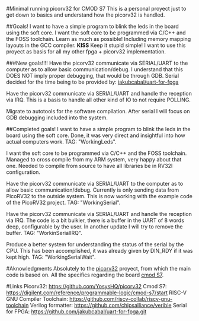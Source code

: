 #Minimal running picorv32 for CMOD S7
This is a personal proyect just to get down to basics and understand how the 
picorv32 is handled.

##Goals!
I want to have a simple program to blink the leds in the board using the soft core.
I want the soft core to be programmed via C/C++ and the FOSS toolchain.
Learn as much as possible!
    Including memory mapping layouts in the GCC compiler.
**KISS** Keep it stupid simple!
    I want to use this proyect as basis for all my other fpga + picorv32 implementation.

###New goals!!!!
Have the picorv32 communicate via SERIAL/UART to the computer as to allow basic communication/debug.
    I understand that this DOES NOT imply proper debugging, that would be through GDB.
    Serial decided for the time being to be provided by: [jakubcabal/uart-for-fpga](https://github.com/jakubcabal/uart-for-fpga.git)

Have the picorv32 communicate via SERIAL/UART and handle the reception via IRQ.
    This is a basis to handle all other kind of IO to not require POLLING.

Migrate to autotools for the software compilation.
After serial I will focus on GDB debugging included into the system.

##Completed goals!
I want to have a simple program to blink the leds in the board using the soft core.
    Done, it was very direct and insightful into how actual computers work. TAG: "WorkingLeds".

I want the soft core to be programmed via C/C++ and the FOSS toolchain.
    Managed to cross compile from my ARM system, very happy about that one.
    Needed to compile from source to have all libraries be in RV32I configuration.

Have the picorv32 communicate via SERIAL/UART to the computer as to allow basic communication/debug.
    Currently is only sending data from PicoRV32 to the outside system.
    This is now working with the example code of the PicoRV32 project. TAG: "WorkingSerial".

Have the picorv32 communicate via SERIAL/UART and handle the reception via IRQ.
    The code is a bit bulkier, there is a buffer in the UART of 8 words deep,
    configurable by the user. In another update I will try to remove the buffer.
    TAG: "WorkinSerialIRQ".

Produce a better system for understanding the status of the serial by the CPU.
    This has been accomplished, it was already given by DIN_RDY if it was kept high. TAG: "WorkingSerialWait".

#Aknowledgments
    Absolutely to the [picorv32](https://github.com/YosysHQ/picorv32) proyect, from which the main code is based on.
All the specifics regarding the board [cmod S7](https://digilent.com/reference/programmable-logic/cmod-s7/start).

#Links
Picorv32: https://github.com/YosysHQ/picorv32
Cmod S7: https://digilent.com/reference/programmable-logic/cmod-s7/start
RISC-V GNU Compiler Toolchain: https://github.com/riscv-collab/riscv-gnu-toolchain
Verilog formatter: https://github.com/chipsalliance/verible
Serial for FPGA: https://github.com/jakubcabal/uart-for-fpga.git

